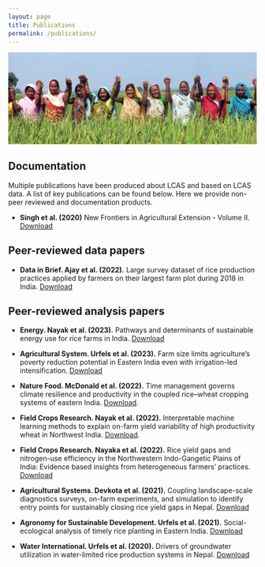 ```yaml
---
layout: page
title: Publications
permalink: /publications/
---
```


![](photo.jpg)



## Documentation

Multiple publications have been produced about LCAS and based on LCAS data. A list of key publications can be found below. Here we provide non-peer reviewed and documentation products.


- **Singh et al. (2020)** New Frontiers in Agricultural Extension - Volume II. [Download](pubs/singh2020.pdf)

## Peer-reviewed data papers

- **Data in Brief. Ajay et al. (2022).** Large survey dataset of rice production practices applied by farmers on their largest farm plot during 2018 in India. [Download](pubs/ajay2022.pdf)


## Peer-reviewed analysis papers

- **Energy. Nayak et al. (2023).** Pathways and determinants of sustainable energy use for rice farms in India. [Download](pubs/nayak2023.pdf)

- **Agricultural System. Urfels et al. (2023).** Farm size limits agriculture’s poverty reduction potential in Eastern India even with irrigation-led intensification.  [Download](pubs/urfels2023.pdf)

- **Nature Food. McDonald et al. (2022).** Time management governs climate resilience and productivity in the coupled rice–wheat cropping systems of eastern India. [Download](pubs/mcdonald2022.pdf).

- **Field Crops Research. Nayak et al. (2022).** Interpretable machine learning methods to explain on-farm yield variability of high productivity wheat in Northwest India. [Download](pubs/nayak2022a.pdf). 

- **Field Crops Research. Nayaka et al. (2022).** Rice yield gaps and nitrogen-use efficiency in the Northwestern Indo-Gangetic Plains of India: Evidence based insights from heterogeneous farmers’ practices. [Download](pubs/nayak2022b.pdf)

- **Agricultural Systems. Devkota et al. (2021).** Coupling landscape-scale diagnostics surveys, on-farm experiments, and simulation to identify entry points for sustainably closing rice yield gaps in Nepal. [Download](pubs/devkota2021.pdf)

- **Agronomy for Sustainable Development. Urfels et al. (2021).** Social-ecological analysis of timely rice planting in Eastern India. [Download](pubs/urfels2021.pdf)

- **Water International. Urfels et al. (2020).** Drivers of groundwater utilization in water-limited rice production systems in Nepal. [Download](pubs/urfels2020.pdf)

